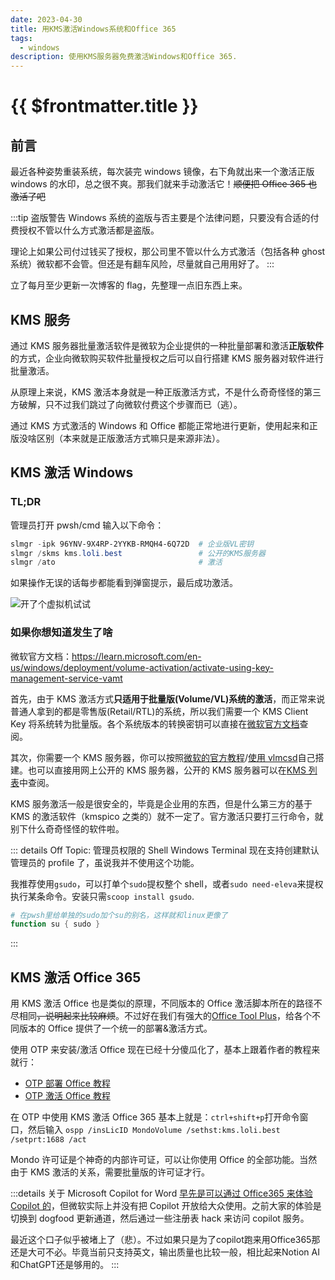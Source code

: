 ```yaml
---
date: 2023-04-30
title: 用KMS激活Windows系统和Office 365
tags:
  - windows
description: 使用KMS服务器免费激活Windows和Office 365.
---
```


# {{ $frontmatter.title }}

## 前言

最近各种姿势重装系统，每次装完 windows 镜像，右下角就出来一个激活正版 windows 的水印，总之很不爽。那我们就来手动激活它！<del>顺便把 Office 365 也激活了吧</del>

:::tip 盗版警告
Windows 系统的盗版与否主要是个法律问题，只要没有合适的付费授权不管以什么方式激活都是盗版。

理论上如果公司付过钱买了授权，那公司里不管以什么方式激活（包括各种 ghost 系统）微软都不会管。但还是有翻车风险，尽量就自己用用好了。
:::

<Shade>立了每月至少更新一次博客的 flag，先整理一点旧东西上来。</Shade>

## KMS 服务

通过 KMS 服务器批量激活软件是微软为企业提供的一种批量部署和激活**正版软件**的方式，企业向微软购买软件批量授权之后可以自行搭建 KMS 服务器对软件进行批量激活。

从原理上来说，KMS 激活本身就是一种正版激活方式，不是什么奇奇怪怪的第三方破解，只不过我们跳过了向微软付费这个步骤而已（逃）。

通过 KMS 方式激活的 Windows 和 Office 都能正常地进行更新，使用起来和正版没啥区别（本来就是正版激活方式嘛<Shade>只是来源非法</Shade>）。

## KMS 激活 Windows

### TL;DR

管理员打开 pwsh/cmd 输入以下命令：

```powershell
slmgr -ipk 96YNV-9X4RP-2YYKB-RMQH4-6Q72D  # 企业版VL密钥
slmgr /skms kms.loli.best                 # 公开的KMS服务器
slmgr /ato                                # 激活
```

如果操作无误的话每步都能看到弹窗提示，最后成功激活。

![开了个虚拟机试试](https://s2.loli.net/2023/05/01/TK1jMJ4Fy5XlgBL.png)

### 如果你想知道发生了啥

微软官方文档：https://learn.microsoft.com/en-us/windows/deployment/volume-activation/activate-using-key-management-service-vamt

首先，由于 KMS 激活方式**只适用于批量版(Volume/VL)系统的激活**，而正常来说普通人拿到的都是零售版(Retail/RTL)的系统，所以我们需要一个 KMS Client Key 将系统转为批量版。各个系统版本的转换密钥可以直接在[微软官方文档](https://learn.microsoft.com/en-us/windows-server/get-started/kms-client-activation-keys)查阅。

其次，你需要一个 KMS 服务器，你可以按照[微软的官方教程](https://learn.microsoft.com/en-us/windows-server/get-started/kms-create-host)/[使用 vlmcsd](https://github.com/Wind4/vlmcsd)自己搭建。也可以直接用网上公开的 KMS 服务器，公开的 KMS 服务器可以在[KMS 列表](https://www.coolhub.top/tech-articles/kms_list.html)中查阅。

KMS 服务激活一般是很安全的，毕竟是企业用的东西，但是什么第三方的基于 KMS 的激活软件（kmspico 之类的）就不一定了。官方激活只要打三行命令，就别下什么奇奇怪怪的软件啦。

::: details Off Topic: 管理员权限的 Shell
Windows Terminal 现在支持创建默认管理员的 profile 了，虽说我并不使用这个功能。

我推荐使用`gsudo`，可以打单个`sudo`提权整个 shell，或者`sudo need-eleva`来提权执行某条命令。安装只需`scoop install gsudo`.

```powershell
# 在pwsh里给单独的sudo加个su的别名，这样就和linux更像了
function su { sudo }
```

:::

## KMS 激活 Office 365

用 KMS 激活 Office 也是类似的原理，不同版本的 Office 激活脚本所在的路径不尽相同<del>，说明起来比较麻烦</del>。不过好在我们有强大的[Office Tool Plus](https://otp.landian.vip/zh-cn/)，给各个不同版本的 Office 提供了一个统一的部署&激活方式。

使用 OTP 来安装/激活 Office 现在已经十分傻瓜化了，基本上跟着作者的教程来就行：

- [OTP 部署 Office 教程](https://www.coolhub.top/archives/11)
- [OTP 激活 Office 教程](https://www.coolhub.top/archives/14)

在 OTP 中使用 KMS 激活 Office 365 基本上就是：`ctrl+shift+p`打开命令窗口，然后输入
`ospp /insLicID MondoVolume /sethst:kms.loli.best /setprt:1688 /act`

Mondo 许可证是个神奇的内部许可证，可以让你使用 Office 的全部功能。当然由于 KMS 激活的关系，需要批量版的许可证才行。

:::details 关于 Microsoft Copilot for Word
[早先是可以通过 Office365 来体验 Copilot 的](https://www.coolhub.top/archives/235)，但微软实际上并没有把 Copilot 开放给大众使用。之前大家的体验是切换到 dogfood 更新通道，然后通过一些注册表 hack 来访问 copilot 服务。

最近这个口子似乎被堵上了（悲）。不过如果只是为了copilot跑来用Office365那还是大可不必。毕竟当前只支持英文，输出质量也比较一般，相比起来Notion AI和ChatGPT还是够用的。
:::
